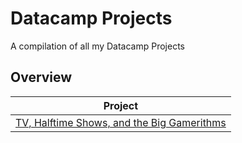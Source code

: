 # Datacamp Projects

A compilation of all my Datacamp Projects

## Overview

| Project                                                                                              |
| ---------------------------------------------------------------------------------------------------- |
| [TV, Halftime Shows, and the Big Gamerithms](./TV%2C%20Halftime%20Shows%2C%20and%20the%20Big%20Game) |